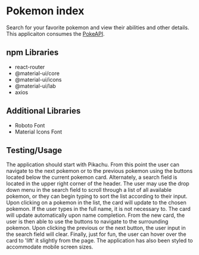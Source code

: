 # Pokemon index

Search for your favorite pokemon and view their abilities and other details. This applicaiton consumes the
[PokeAPI](https://pokeapi.co/).

## npm Libraries
* react-router
* @material-ui/core
* @material-ui/icons
* @material-ui/lab
* axios

## Additional Libraries
* Roboto Font
* Material Icons Font

## Testing/Usage
The application should start with Pikachu. From this point the user can navigate to the next pokemon or to the previous
pokemon using the buttons located below the current pokemon card. Alternately, a search field is located in the upper
right corner of the header. The user may use the drop down menu in the search field to scroll through a list of all
available pokemon, or they can begin typing to sort the list according to their input. Upon clicking on a pokemon
in the list, the card will update to the chosen pokemon. If the user types in the full name, it is not necessary to.
The card will update automatically upon name completion. From the new card, the user is then able to use the buttons
to navigate to the surrounding pokemon. Upon clicking the previous or the next button, the user input in the search
field will clear. Finally, just for fun, the user can hover over the card to 'lift' it slightly from the page. The
application has also been styled to accommodate mobile screen sizes.
